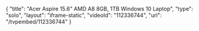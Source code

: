 {
    "title": "Acer Aspire 15.6\" AMD A8 8GB, 1TB Windows 10 Laptop",
    "type": "solo",
    "layout": "iframe-static",
    "videoId": "112336744",
    "url": "\/tvpembed\/112336744"
}
